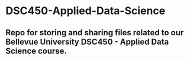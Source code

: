 # DSC450-Applied-Data-Science
## Repo for storing and sharing files related to our Bellevue University DSC450 - Applied Data Science course.
